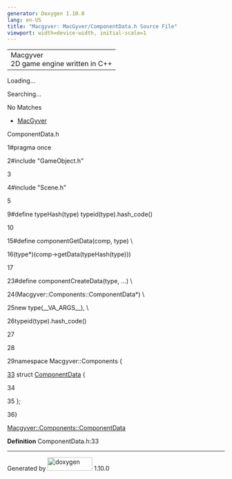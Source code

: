 ```yaml
---
generator: Doxygen 1.10.0
lang: en-US
title: "Macgyver: MacGyver/ComponentData.h Source File"
viewport: width=device-width, initial-scale=1
---
```


<div id="top">

<div id="titlearea">

<table data-cellspacing="0" data-cellpadding="0">
<colgroup>
<col style="width: 100%" />
</colgroup>
<tbody>
<tr id="projectrow" class="odd">
<td id="projectalign"><div id="projectname">
Macgyver
</div>
<div id="projectbrief">
2D game engine written in C++
</div></td>
</tr>
</tbody>
</table>

</div>

<div id="main-nav">

</div>

<div id="MSearchSelectWindow"
onmouseover="return searchBox.OnSearchSelectShow()"
onmouseout="return searchBox.OnSearchSelectHide()"
onkeydown="return searchBox.OnSearchSelectKey(event)">

</div>

<div id="MSearchResultsWindow">

<div id="MSearchResults">

<div class="SRPage">

<div id="SRIndex">

<div id="SRResults">

</div>

<div id="Loading" class="SRStatus">

Loading...

</div>

<div id="Searching" class="SRStatus">

Searching...

</div>

<div id="NoMatches" class="SRStatus">

No Matches

</div>

</div>

</div>

</div>

</div>

<div id="nav-path" class="navpath">

- <a href="dir_e610925873bfe0bf19b07ca2b4f6d40b.html"
  class="el">MacGyver</a>

</div>

</div>

<div class="header">

<div class="headertitle">

<div class="title">

ComponentData.h

</div>

</div>

</div>

<div class="contents">

<div class="fragment">

<div class="line">

<span id="l00001"></span><span class="lineno">
1</span><span class="preprocessor">\#pragma once</span>

</div>

<div class="line">

<span id="l00002"></span><span class="lineno">
2</span><span class="preprocessor">\#include "GameObject.h"</span>

</div>

<div class="line">

<span id="l00003"></span><span class="lineno"> 3</span>

</div>

<div class="line">

<span id="l00004"></span><span class="lineno">
4</span><span class="preprocessor">\#include "Scene.h"</span>

</div>

<div class="line">

<span id="l00005"></span><span class="lineno"> 5</span>

</div>

<div class="line">

<span id="l00009"></span><span class="lineno">
9</span><span class="preprocessor">\#define typeHash(type)
typeid(type).hash_code()</span>

</div>

<div class="line">

<span id="l00010"></span><span class="lineno"> 10</span>

</div>

<div class="line">

<span id="l00015"></span><span class="lineno">
15</span><span class="preprocessor">\#define componentGetData(comp,
type) \\</span>

</div>

<div class="line">

<span id="l00016"></span><span class="lineno">
16</span><span class="preprocessor">(type\*)(comp-\>getData(typeHash(type)))</span>

</div>

<div class="line">

<span id="l00017"></span><span class="lineno"> 17</span>

</div>

<div class="line">

<span id="l00023"></span><span class="lineno">
23</span><span class="preprocessor">\#define componentCreateData(type,
...) \\</span>

</div>

<div class="line">

<span id="l00024"></span><span class="lineno">
24</span><span class="preprocessor">(Macgyver::Components::ComponentData\*)
\\</span>

</div>

<div class="line">

<span id="l00025"></span><span class="lineno">
25</span><span class="preprocessor">new type(\_\_VA_ARGS\_\_), \\</span>

</div>

<div class="line">

<span id="l00026"></span><span class="lineno">
26</span><span class="preprocessor">typeid(type).hash_code()</span>

</div>

<div class="line">

<span id="l00027"></span><span class="lineno"> 27</span>

</div>

<div class="line">

<span id="l00028"></span><span class="lineno"> 28</span>

</div>

<div class="line">

<span id="l00029"></span><span class="lineno">
29</span><span class="keyword">namespace </span>Macgyver::Components {

</div>

<div id="foldopen00033" class="foldopen" data-start="{" end="};">

<div class="line">

<span id="l00033"></span><span class="lineno">
<a href="struct_macgyver_1_1_components_1_1_component_data.html"
class="line">33</a></span> <span class="keyword">struct
</span><a href="struct_macgyver_1_1_components_1_1_component_data.html"
class="code hl_struct">ComponentData</a> {

</div>

<div class="line">

<span id="l00034"></span><span class="lineno"> 34</span>

</div>

<div class="line">

<span id="l00035"></span><span class="lineno"> 35</span> };

</div>

</div>

<div class="line">

<span id="l00036"></span><span class="lineno"> 36</span>}

</div>

<div id="astruct_macgyver_1_1_components_1_1_component_data_html"
class="ttc">

<div class="ttname">

[Macgyver::Components::ComponentData](struct_macgyver_1_1_components_1_1_component_data.html)

</div>

<div class="ttdef">

**Definition** ComponentData.h:33

</div>

</div>

</div>

</div>

------------------------------------------------------------------------

<span class="small">Generated
by [<img src="doxygen.svg" class="footer" width="104" height="31"
alt="doxygen" />](https://www.doxygen.org/index.html) 1.10.0</span>
